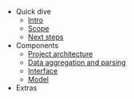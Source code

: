 - Quick dive
  - [Intro](QuickDive/intro.md)
  - [Scope](QuickDive/scope.md)
  - [Next steps](QuickDive/next_steps.md)
- Components
  - [Project architecture](Components/project_architecture.md)
  - [Data aggregation and parsing](Components/data_aggregation_and_parsing.md)
  - [Interface](Components/interface.md)
  - [Model](Components/model.md)
- Extras

